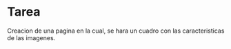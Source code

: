 # Tarea
Creacion de una pagina en la cual, se hara un cuadro con las caracteristicas de las imagenes.
